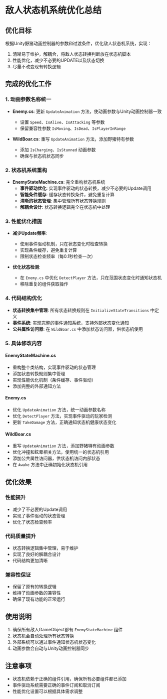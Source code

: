 # 敌人状态机系统优化总结

## 优化目标
根据Unity野猪动画控制器的参数和过渡条件，优化敌人状态机系统，实现：
1. 清晰易于维护，解耦合，将敌人状态转换判断放在状态机脚本
2. 性能优化，减少不必要的UPDATE以及状态切换
3. 尽量不改变现有转换逻辑

## 完成的优化工作

### 1. 动画参数名称统一
- **Enemy.cs**: 更新 `UpdateAnimation` 方法，使动画参数与Unity动画控制器一致
  - 设置 `Speed`、`IsAlive`、`IsAttacking` 等参数
  - 保留兼容性参数 `IsMoving`、`IsDead`、`IsPlayerInRange`

- **WildBoar.cs**: 重写 `UpdateAnimation` 方法，添加野猪特有参数
  - 添加 `IsCharging`、`IsStunned` 动画参数
  - 确保与状态机状态同步

### 2. 状态机系统重构
- **EnemyStateMachine.cs**: 完全重构状态机系统
  - **事件驱动优化**: 实现事件驱动的状态转换，减少不必要的Update调用
  - **智能条件缓存**: 缓存状态转换条件，避免重复计算
  - **清晰的状态管理**: 集中管理所有状态转换规则
  - **解耦合设计**: 状态转换逻辑完全在状态机中处理

### 3. 性能优化措施
- **减少Update频率**: 
  - 使用事件驱动机制，只在状态变化时检查转换
  - 实现条件缓存，避免重复计算
  - 限制状态检查频率（每0.1秒检查一次）

- **优化状态检测**:
  - 在 `Enemy.cs` 中优化 `DetectPlayer` 方法，只在范围状态变化时通知状态机
  - 移除重复的组件获取操作

### 4. 代码结构优化
- **状态转换集中管理**: 所有状态转换规则在 `InitializeStateTransitions` 中定义
- **事件系统**: 实现完整的事件通知系统，支持外部状态变化通知
- **公共属性访问器**: 在 `WildBoar.cs` 中添加状态访问器，供状态机使用

### 5. 具体修改内容

#### EnemyStateMachine.cs
- 重构整个类结构，实现事件驱动的状态管理
- 添加状态转换规则集中管理
- 实现性能优化机制（条件缓存、事件驱动）
- 添加完整的外部通知方法

#### Enemy.cs
- 优化 `UpdateAnimation` 方法，统一动画参数名称
- 优化 `DetectPlayer` 方法，实现事件驱动的玩家检测
- 更新 `TakeDamage` 方法，正确通知状态机健康状态变化

#### WildBoar.cs
- 重写 `UpdateAnimation` 方法，添加野猪特有动画参数
- 优化冲撞和眩晕相关方法，使用统一的状态机引用
- 添加公共属性访问器，供状态机访问内部状态
- 在 `Awake` 方法中正确初始化状态机引用

## 优化效果

### 性能提升
- 减少了不必要的Update调用
- 实现了事件驱动的状态管理
- 优化了状态检查频率

### 代码质量提升
- 状态转换逻辑集中管理，易于维护
- 实现了良好的解耦合设计
- 代码结构更加清晰

### 兼容性保证
- 保留了原有的转换逻辑
- 维持了动画参数的兼容性
- 确保了现有功能的正常运行

## 使用说明
1. 确保所有敌人GameObject都有 `EnemyStateMachine` 组件
2. 状态机会自动处理所有状态转换
3. 外部系统可以通过事件通知状态机状态变化
4. 动画参数会自动与Unity动画控制器同步

## 注意事项
- 状态机依赖于正确的组件引用，确保所有必要组件都已添加
- 事件驱动系统需要正确的事件订阅和取消订阅
- 性能优化设置可以根据具体需求调整